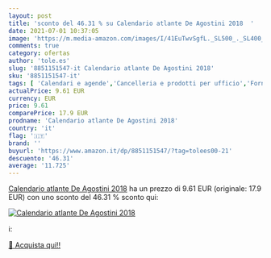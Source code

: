 ```yaml
---
layout: post
title: 'sconto del 46.31 % su Calendario atlante De Agostini 2018  '
date: 2021-07-01 10:37:05
image: 'https://m.media-amazon.com/images/I/41EuTwvSgfL._SL500_._SL400_.jpg'
comments: true
category: ofertas
author: 'tole.es'
slug: '8851151547-it Calendario atlante De Agostini 2018'
sku: '8851151547-it'
tags: [ 'Calendari e agende','Cancelleria e prodotti per ufficio','Forniture scolastiche e materiale didattico','Geografia','Libri','Scienze, tecnologia e medicina', ]
actualPrice: 9.61 EUR
currency: EUR
price: 9.61
comparePrice: 17.9 EUR
prodname: 'Calendario atlante De Agostini 2018'
country: 'it'
flag: '🇮🇹'
brand: ''
buyurl: 'https://www.amazon.it/dp/8851151547/?tag=tolees00-21'
descuento: '46.31'
average: '11.725'
---
```


[Calendario atlante De Agostini 2018](https://www.amazon.it/dp/8851151547/?tag=tolees00-21) ha un prezzo di 9.61 EUR (originale: 17.9 EUR) con uno sconto del 46.31 % sconto qui:

[![Calendario atlante De Agostini 2018](https://m.media-amazon.com/images/I/41EuTwvSgfL._SL500_._SL400_.jpg)](https://www.amazon.it/dp/8851151547/?tag=tolees00-21)

ℹ️:


[🛒 Acquista qui!!](https://www.amazon.it/dp/8851151547/?tag=tolees00-21)
